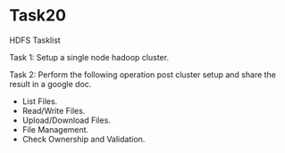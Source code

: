 # Task20
HDFS Tasklist 

Task 1: Setup a single node hadoop cluster.    

Task 2:     Perform the following operation post cluster setup and share the result in a google doc.  

- List Files.   
- Read/Write Files.  
- Upload/Download Files.  
- File Management.   
- Check Ownership and Validation.
